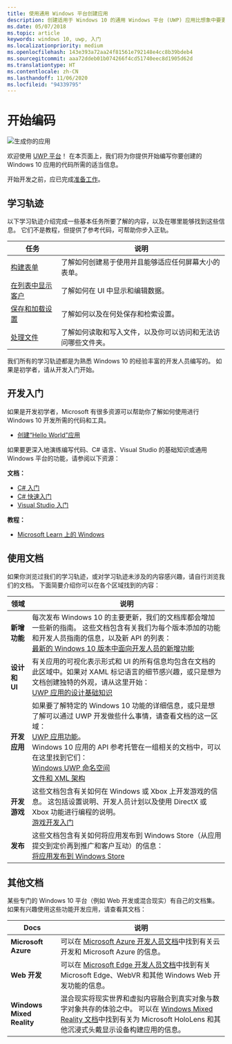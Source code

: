 ```yaml
---
title: 使用通用 Windows 平台创建应用
description: 创建适用于 Windows 10 的通用 Windows 平台 (UWP) 应用比想象中要更简单。
ms.date: 05/07/2018
ms.topic: article
keywords: windows 10, uwp, 入门
ms.localizationpriority: medium
ms.openlocfilehash: 143e393a72aa24f81561e792148e4cc8b39bdeb4
ms.sourcegitcommit: aaa72ddeb01b074266f4cd51740eec8d1905d62d
ms.translationtype: HT
ms.contentlocale: zh-CN
ms.lasthandoff: 11/06/2020
ms.locfileid: "94339795"
---
```

# <a name="start-coding"></a>开始编码

![生成你的应用](images/build-your-app.png)

欢迎使用 [UWP 平台](universal-application-platform-guide.md)！ 在本页面上，我们将为你提供开始编写你要创建的 Windows 10 应用的代码所需的适当信息。

开始开发之前，应已完成[准备工作](/windows/apps/get-started/get-set-up.md)。

## <a name="learning-tracks"></a>学习轨迹

以下学习轨迹介绍完成一些基本任务所要了解的内容，以及在哪里能够找到这些信息。 它们不是教程，但提供了参考代码，可帮助你步入正轨。

| 任务 | 说明 |
| --- | --- |
| [构建表单](construct-form-learning-track.md) | 了解如何创建易于使用并且能够适应任何屏幕大小的表单。 |
| [在列表中显示客户](display-customers-in-list-learning-track.md) | 了解如何在 UI 中显示和编辑数据。 |
| [保存和加载设置](settings-learning-track.md) | 了解如何以及在何处保存和检索设置。 |
| [处理文件](fileio-learning-track.md) | 了解如何读取和写入文件，以及你可以访问和无法访问哪些文件夹。 |

我们所有的学习轨迹都是为熟悉 Windows 10 的经验丰富的开发人员编写的。 如果是初学者，请从开发入门开始。

## <a name="for-new-developers"></a>开发入门

如果是开发初学者，Microsoft 有很多资源可以帮助你了解如何使用进行 Windows 10 开发所需的代码和工具。

* [创建“Hello World”应用](your-first-app.md)

如果要更深入地演练编写代码、C# 语言、Visual Studio 的基础知识或通用 Windows 平台的功能，请参阅以下资源：

**文档：**

* [C# 入门](/dotnet/csharp/getting-started/)
* [C# 快速入门](/dotnet/csharp/quick-starts/)
* [Visual Studio 入门](/visualstudio/ide/)

**教程：**

* [Microsoft Learn 上的 Windows](/learn/browse/?products=windows&resource_type=module)

## <a name="using-the-docs"></a>使用文档

如果你浏览过我们的学习轨迹，或对学习轨迹未涉及的内容感兴趣，请自行浏览我们的文档。 下面简要介绍你可以在各个区域找到的内容：

| 领域 | 说明 |
| --- | --- |
| **新增功能** | 每次发布 Windows 10 的主要更新，我们的文档库都会增加一些新的指南。 这些文档包含有关我们为每个版本添加的功能和开发人员指南的信息，以及新 API 的列表： </br>   [最新的 Windows 10 版本中面向开发人员的新增功能](../whats-new/windows-10-build-19041.md) |
| **设计和 UI** | 有关应用的可视化表示形式和 UI 的所有信息均包含在文档的此区域中。如果对 XAML 标记语言的细节感兴趣，或只是想为文档创建独特的外观，请从这里开始： </br>   [UWP 应用的设计基础知识](../design/basics/index.md) |
| **开发应用** | 如果要了解特定的 Windows 10 功能的详细信息，或只是想了解可以通过 UWP 开发做些什么事情，请查看文档的这一区域： </br>   [UWP 应用功能](../develop/index.md)。 </br> Windows 10 应用的 API 参考托管在一组相关的文档中，可以在这里找到它们： </br>   [Windows UWP 命名空间](/uwp/api/) </br>   [文件和 XML 架构](/uwp/schemas/) |
| **开发游戏** | 这些文档包含有关如何在 Windows 或 Xbox 上开发游戏的信息。 这包括设置说明、开发人员计划以及使用 DirectX 或 Xbox 功能进行编程的说明。 </br>   [游戏开发入门](../gaming/getting-started.md) |
| **发布** | 这些文档包含有关如何将应用发布到 Windows Store（从应用提交到定价再到推广和客户互动）的信息： </br>   [将应用发布到 Windows Store](../publish/index.md) |

## <a name="other-docs"></a>其他文档

某些专门的 Windows 10 平台（例如 Web 开发或混合现实）有自己的文档集。 如果有兴趣使用这些功能开发应用，请查看其文档：

| Docs | 说明 |
| --- | --- |
| **Microsoft Azure** | 可以在 [Microsoft Azure 开发人员文档](/azure/)中找到有关云开发和 Microsoft Azure 的信息。 |
| **Web 开发** | 可以在 [Microsoft Edge 开发人员文档](/microsoft-edge/)中找到有关 Microsoft Edge、WebVR 和其他 Windows Web 开发功能的信息。 |
| **Windows Mixed Reality** | 混合现实将现实世界和虚拟内容融合到真实对象与数字对象共存的体验之中。 可以在 [Windows Mixed Reality 文档](/windows/mixed-reality/)中找到有关为 Microsoft HoloLens 和其他沉浸式头戴显示设备构建应用的信息。|